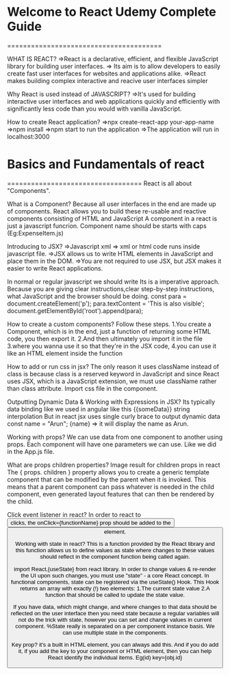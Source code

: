 # Welcome to React Udemy Complete Guide 
=======================================

WHAT IS REACT?
=>React is a declarative, efficient, and flexible JavaScript library for building user interfaces.
=> Its aim is to allow developers to easily create fast user interfaces for websites and applications alike.
=>React makes  building complex interactive and reacive user interfaces simpler

Why React is used instead of JAVASCRIPT?
=>It's used for building interactive user interfaces and web applications quickly and efficiently with significantly less code than you would with vanilla JavaScript.

How to create React application?
=>npx create-react-app your-app-name
=>npm install
=>npm start to run the application
=>The application will run in localhost:3000

# Basics and Fundamentals of react
==================================
React is all about "Components".

What is a Component?
Because all user interfaces in the end are made up of components.
React allows you to build these re-usable and reactive components consisting of HTML and JavaScript
A component in a react is just a javascript funcrion.
Component name should be starts with caps (Eg:ExpenseItem.js)

Introducing to JSX?
=>Javascript xml => xml or html code runs inside javascript file.
=>JSX allows us to write HTML elements in JavaScript and place them in the DOM.
=>You are not required to use JSX, but JSX makes it easier to write React applications.

In normal or regular javascript we should write
Its is a imperative approach.
Because you are giving clear instructions,clear step-by-step instructions,
what JavaScript and the browser should be doing.
const para = document.createElement('p');
para.textContent = 'This is also visible';
document.getElementById('root').append(para);

How to create a custom components?
Follow these steps.
1.You create a Component, which is in the end, just a function of returning some HTML code, you then export it.
2.And then ultimately you import it in the file
3.where you wanna use it so that they're in the JSX code,
4.you can use it like an HTML element inside the function

How to add or run css in jsx?
The only reason it uses className instead of class is because class is a reserved keyword in JavaScript and since React uses JSX, which is a JavaScript extension, we must use className rather than class attribute.
Import css file in the component.

Outputting Dynamic Data & Working with Expressions in JSX?
Its typically data binding like we used in angular like this {{someData}} string interpolation
But in react jsx uses single curly brace to output dynamic data 
const name = "Arun";
{name} => it will display the name as Arun.

Working with props?
We can use data from one component to another using props.
Each component will have one parameters we can use.
Like we did in the App.js file.

What are props children properties?
Image result for children props in react
The { props. children } property allows you to create a generic template component that can be modified by the parent when it is invoked. This means that a parent component can pass whatever is needed in the child component, even generated layout features that can then be rendered by the child.

Click event listener in react?
In order to react to <button> clicks, the onClick={functionName} prop should be added to the <button> element.

Working with state in react?
This is a function provided by the React library
and this function allows us to define values
as state where changes to these values should reflect
in the component function being called again.

import React,{useState} from react library.
In order to change values & re-render the UI upon such changes, you must use "state" - a core React concept. In functional components, state can be registered via the useState() Hook. This Hook returns an array with exactly (!) two elements:
1.The current state value
2.A function that should be called to update the state value.

If you have data, which might change,
and where changes to that data should be reflected
on the user interface
then you need state
because a regular variables will not do the trick
with state, however you can set and change values in current component.
%State really is separated on a per component instance basis.
We can use multiple state in the components.

Key prop?
it's a built in HTML element, you can always add this.
And if you do add it, if you add the key
to your component or HTML element,
then you can help React identify the individual items.
Eg(id)
key={obj.id}


